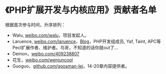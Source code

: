 # 《PHP扩展开发与内核应用》贡献者名单

根据首次参与时间，升序排列：

 * Walu, [weibo.com/walu](<http://weibo.com/walu>)，项目发起人。
 * Laruence, [weibo.com/laruence](<weibo.com/laruence>)，[Blog](<http://www.laruence.com>)，PHP开发组成员, Yaf, Taint, APC等Pecl扩展作者、维护者。鸟哥，不知道的话你就out了...
 * Demon，[weibo.com/409238807](<http://weibo.com/409238807>)
 * 花生，[weibo.com/wenjuncool](<http://weibo.com/wenjuncool>)
 * Guoguo，[github.com/goosman-lei](<https://github.com/goosman-lei/>)，14-20章内容提供者。
